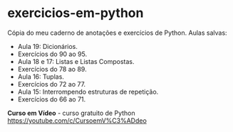 # exercicios-em-python
Cópia do meu caderno de anotações e exercícios de Python.
Aulas salvas:

 - Aula 19: Dicionários.
 - Exercícios do 90 ao 95.
 - Aula 18 e 17: Listas e Listas Compostas.
 - Exercícios do 78 ao 89.
 - Aula 16: Tuplas.
 - Exercícios do 72 ao 77.
 - Aula 15: Interrompendo estruturas de repetição.
 - Exercícios do 66 ao 71.

**Curso em Vídeo** - curso gratuito de Python
https://youtube.com/c/CursoemV%C3%ADdeo
